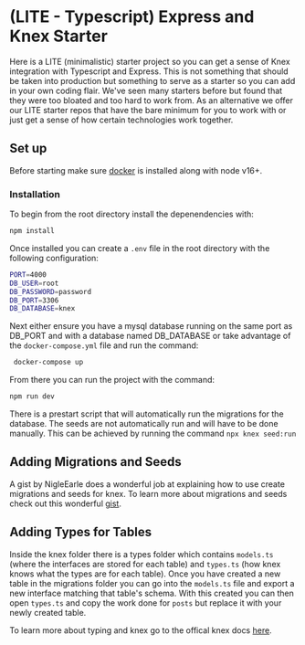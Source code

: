# (LITE - Typescript) Express and Knex Starter

Here is a LITE (minimalistic) starter project so you can get a sense of Knex integration with Typescript and Express. This is not something that should be taken into production but something to serve as a starter so you can add in your own coding flair. We've seen many starters before but found that they were too bloated and too hard to work from. As an alternative we offer our LITE starter repos that have the bare minimum for you to work with or just get a sense of how certain technologies work together.

## Set up

Before starting make sure [docker](https://www.docker.com/) is installed along with node v16+.

### Installation

To begin from the root directory install the depenendencies with:

```bash
npm install
```

Once installed you can create a `.env` file in the root directory with the following configuration:

```bash
PORT=4000
DB_USER=root
DB_PASSWORD=password
DB_PORT=3306
DB_DATABASE=knex
```

Next either ensure you have a mysql database running on the same port as DB_PORT and with a database named DB_DATABASE or take advantage of the `docker-compose.yml` file and run the command:

```bash
 docker-compose up
```

From there you can run the project with the command:

```bash
npm run dev
```

There is a prestart script that will automatically run the migrations for the database. The seeds are not automatically run and will have to be done manually. This can be achieved by running the command `npx knex seed:run`

## Adding Migrations and Seeds

A gist by NigleEarle does a wonderful job at explaining how to use create migrations and seeds for knex. To learn more about migrations and seeds check out this wonderful [gist](https://gist.github.com/NigelEarle/70db130cc040cc2868555b29a0278261).

## Adding Types for Tables

Inside the knex folder there is a types folder which contains `models.ts` (where the interfaces are stored for each table) and `types.ts` (how knex knows what the types are for each table). Once you have created a new table in the migrations folder you can go into the `models.ts` file and export a new interface matching that table's schema. With this created you can then open `types.ts` and copy the work done for `posts` but replace it with your newly created table.

To learn more about typing and knex go to the offical knex docs [here](http://knexjs.org/guide/#typescript).

